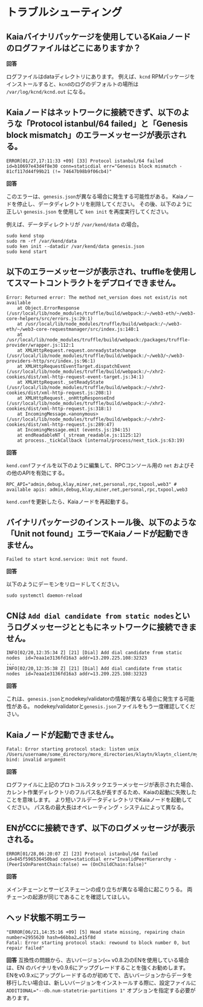 # トラブルシューティング

## Kaiaバイナリパッケージを使用しているKaiaノードのログファイルはどこにありますか？ <a id="where-can-i-find-a-log-file-for-the-running-kaia-node-using-the-kaia-binary"></a>

**回答**

ログファイルはdataディレクトリにあります。 例えば、`kcnd` RPMパッケージをインストールすると、`kcnd`のログのデフォルトの場所は `/var/log/kcnd/kcnd.out` になる。

## Kaiaノードはネットワークに接続できず、以下のような「Protocol istanbul/64 failed」と「Genesis block mismatch」のエラーメッセージが表示される。 <a id="kaia-node-can-not-connect-to-network-with-protocol-istanbul-64-failed-and-gene"></a>

```
ERROR[01/27,17:11:33 +09] [33] Protocol istanbul/64 failed               id=b10697e43d4f8e30 conn=staticdial err="Genesis block mismatch - 81cf117d44f99b21 (!= 74647b98b9f06cb4)"
```

**回答**

このエラーは、`genesis.json`が異なる場合に発生する可能性がある。
Kaiaノードを停止し、データディレクトリを削除してください。 その後、以下のように正しい `genesis.json` を使用して `ken init` を再度実行してください。

例えば、データディレクトリが `/var/kend/data` の場合。

```
sudo kend stop
sudo rm -rf /var/kend/data
sudo ken init --datadir /var/kend/data genesis.json
sudo kend start
```

## 以下のエラーメッセージが表示され、truffleを使用してスマートコントラクトをデプロイできません。 <a id="can-t-deploy-smart-contract-using-truffle-with-following-error-message"></a>

```
Error: Returned error: The method net_version does not exist/is not available
    at Object.ErrorResponse (/usr/local/lib/node_modules/truffle/build/webpack:/~/web3-eth/~/web3-core-helpers/src/errors.js:29:1)
    at /usr/local/lib/node_modules/truffle/build/webpack:/~/web3-eth/~/web3-core-requestmanager/src/index.js:140:1
    at /usr/local/lib/node_modules/truffle/build/webpack:/packages/truffle-provider/wrapper.js:112:1
    at XMLHttpRequest.request.onreadystatechange (/usr/local/lib/node_modules/truffle/build/webpack:/~/web3/~/web3-providers-http/src/index.js:96:1)
    at XMLHttpRequestEventTarget.dispatchEvent (/usr/local/lib/node_modules/truffle/build/webpack:/~/xhr2-cookies/dist/xml-http-request-event-target.js:34:1)
    at XMLHttpRequest._setReadyState (/usr/local/lib/node_modules/truffle/build/webpack:/~/xhr2-cookies/dist/xml-http-request.js:208:1)
    at XMLHttpRequest._onHttpResponseEnd (/usr/local/lib/node_modules/truffle/build/webpack:/~/xhr2-cookies/dist/xml-http-request.js:318:1)
    at IncomingMessage.<anonymous> (/usr/local/lib/node_modules/truffle/build/webpack:/~/xhr2-cookies/dist/xml-http-request.js:289:47)
    at IncomingMessage.emit (events.js:194:15)
    at endReadableNT (_stream_readable.js:1125:12)
    at process._tickCallback (internal/process/next_tick.js:63:19)
```

**回答**

`kend.conf`ファイルを以下のように編集して、RPCコンソール用の `net` およびその他のAPIを有効にする。

```
RPC_API="admin,debug,klay,miner,net,personal,rpc,txpool,web3" # available apis: admin,debug,klay,miner,net,personal,rpc,txpool,web3
```

`kend.conf`を更新したら、Kaiaノードを再起動する。

## バイナリパッケージのインストール後、以下のような「Unit not found」エラーでKaiaノードが起動できません。 <a id="can-t-start-kaia-node-with-unit-not-found-error-as-below-after-installing-bina"></a>

```
Failed to start kcnd.service: Unit not found.
```

**回答**

以下のようにデーモンをリロードしてください。

```
sudo systemctl daemon-reload
```

## CNは `Add dial candidate from static nodes`というログメッセージとともにネットワークに接続できません。 <a id="cn-can-t-connect-to-network-with-add-dial-candidate-from-static-nodes-log-messag"></a>

```
INFO[02/20,12:35:34 Z] [21] [Dial] Add dial candidate from static nodes  id=7eaa1e3136fd16a3 addr=13.209.225.108:32323
...
INFO[02/20,12:35:38 Z] [21] [Dial] Add dial candidate from static nodes  id=7eaa1e3136fd16a3 addr=13.209.225.108:32323
```

**回答**

これは、`genesis.json`とnodekey/validatorの情報が異なる場合に発生する可能性がある。
nodekey/validatorと`genesis.json`ファイルをもう一度確認してください。

## Kaiaノードが起動できません。 <a id="kaia-node-can-t-start-with-following-error-log-message"></a>

```
Fatal: Error starting protocol stack: listen unix /Users/username/some_directory/more_directories/klaytn/klaytn_client/my_test_klaytn/data/dd/klay.ipc: bind: invalid argument
```

**回答**

ログファイルに上記のプロトコルスタックエラーメッセージが表示された場合、カレント作業ディレクトリのフルパス名が長すぎるため、Kaiaの起動に失敗したことを意味します。 より短いフルデータディレクトリでKaiaノードを起動してください。 パス名の最大長はオペレーティング・システムによって異なる。

## ENがCCに接続できず、以下のログメッセージが表示される。 <a id="en-can-t-connect-to-cc-with-following-log-message"></a>

```
ERROR[01/28,06:20:07 Z] [23] Protocol istanbul/64 failed id=845f596536450bad conn=staticdial err="InvalidPeerHierarchy - (PeerIsOnParentChain:false) == (OnChildChain:false)"
```

**回答**

メインチェーンとサービスチェーンの成り立ちが異なる場合に起こりうる。 両チェーンの起源が同じであることを確認してほしい。

## ヘッド状態不明エラー<a id="head-state-missing-error"></a>

```
"ERROR[06/21,14:35:16 +09] [5] Head state missing, repairing chain       number=2955620 hash=66bba2…e15f8d
Fatal: Error starting protocol stack: rewound to block number 0, but repair failed"
```

**回答**
互換性の問題から、古いバージョン(`<=` v0.8.2)のENを使用している場合は、EN のバイナリをv0.9.6にアップグレードすることを強くお勧めします。 ENをv0.9.xにアップグレードするのが初めてで、古いバージョンからデータを移行したい場合は、新しいバージョンをインストールする際に、設定ファイルに`ADDITIONAL="--db.num-statetrie-partitions 1"` オプションを指定する必要があります。
